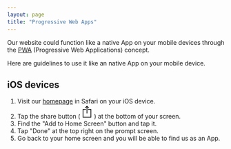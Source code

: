 ```yaml
---
layout: page
title: "Progressive Web Apps"
---
```


Our website could function like a native App on your mobile devices through the [PWA](https://en.wikipedia.org/wiki/Progressive_web_applications) (Progressive Web Applications) concept.

Here are guidelines to use it like an native App on your mobile device.

## iOS devices

1. Visit our [homepage](https://estds.yicode.ac) in Safari on your iOS device.
1. Tap the share button (![](/img/ios-safari-share-icon.svg)) at the bottom of your screen.
1. Find the "Add to Home Screen" button and tap it.
1. Tap "Done" at the top right on the prompt screen.
1. Go back to your home screen and you will be able to find us as an App.
